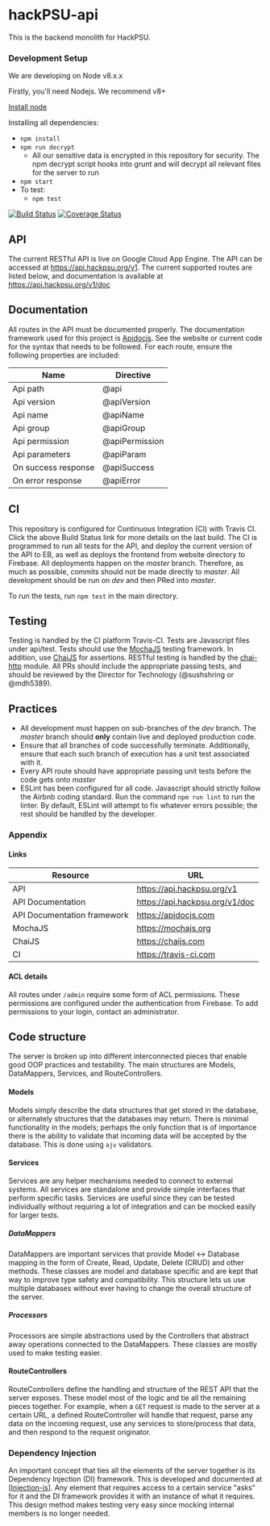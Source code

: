 # hackPSU-api

This is the backend monolith for HackPSU.

### Development Setup

We are developing on Node v8.x.x

Firstly, you'll need Nodejs. We recommend v8+

[Install node](https://nodejs.org/en/)

Installing all dependencies:
- `npm install`
- `npm run decrypt`
    - All our sensitive data is encrypted in this repository for security. The npm decrypt script hooks into grunt and will decrypt all relevant files 
    for the server to run
- `npm start` 
- To test:
    - `npm test`

[![Build Status](https://travis-ci.com/hackpsu-tech/hackPSUS2018-api.svg?token=rXBswytuwgwFX9F967pp&branch=master)](https://travis-ci.com/hackpsu-tech/hackPSUS2018-api)
[![Coverage Status](https://coveralls.io/repos/github/Hack-PSU/api/badge.svg?branch=sush%2Fts-migration)](https://coveralls.io/github/Hack-PSU/api?branch=sush%2Fts-migration)

## API

The current RESTful API is live on Google Cloud App Engine. The API can be accessed at https://api.hackpsu.org/v1. The current supported routes are listed below, and documentation is available at https://api.hackpsu.org/v1/doc

## Documentation

All routes in the API must be documented properly. The documentation framework used for this project is [Apidocjs](https://apidocjs.com). See the website or current code for the syntax that needs to be followed. For each route, ensure
the following properties are included:

Name | Directive
------------ | -------------
Api path | @api
Api version | @apiVersion
Api name | @apiName
Api group | @apiGroup
Api permission | @apiPermission
Api parameters | @apiParam
On success response | @apiSuccess
On error response | @apiError

## CI

This repository is configured for Continuous Integration (CI) with Travis CI. Click the above Build Status link for more details on the last build.
The CI is programmed to run all tests for the API, and deploy the current version of the API to EB, as well as deploys the frontend from website directory to Firebase.
All deployments happen on the _master_ branch. Therefore, as much as possible, commits should not be made directly to _master_. All development should be run on _dev_
and then PRed into _master_.

To run the tests, run `npm test` in the main directory.

## Testing

Testing is handled by the CI platform Travis-CI. Tests are Javascript files under api/test. Tests should use the [MochaJS](http://Mochajs.org) testing framework. In addition, use
[ChaiJS](http://chaijs.com) for assertions. RESTful testing is handled by the [chai-http](http://chaijs.com/plugins/chai-http/) module.
All PRs should include the appropriate passing tests, and should be reviewed by the Director for Technology (@sushshring or @mdh5389).

## Practices
- All development must happen on sub-branches of the _dev_ branch. The _master_ branch should **only** contain live and deployed production code.
- Ensure that all branches of code successfully terminate. Additionally, ensure that each such branch of execution has a unit test associated with it.
- Every API route should have appropriate passing unit tests before the code gets onto _master_
- ESLint has been configured for all code. Javascript should strictly follow the Airbnb coding standard. Run the command `npm run lint` to run the linter.
By default, ESLint will attempt to fix whatever errors possible; the rest should be handled by the developer.

### Appendix

#### Links
Resource | URL
------------ | -------------
 API | https://api.hackpsu.org/v1
 API Documentation | https://api.hackpsu.org/v1/doc
 API Documentation framework | https://apidocjs.com
 MochaJS | https://mochajs.org
 ChaiJS | https://chaijs.com
 CI | https://travis-ci.com

 #### ACL details
 All routes under ```/admin``` require some form of ACL permissions. These permissions are configured
 under the authentication from Firebase. To add permissions to your login, contact an administrator.
 
 ## Code structure
 The server is broken up into different interconnected pieces that enable good OOP practices and testability. The main structures are Models, DataMappers, Services, and RouteControllers. 
#### Models
 Models simply describe the data structures that get stored in the database, or alternately structures that the databases may return.
 There is minimal functionality in the models; perhaps the only function that is of importance there is the ability to validate that incoming data will be accepted by the database. This is done using `ajv` validators.
 

#### Services
Services are any helper mechanisms needed to connect to external systems. All services are standalone and provide simple interfaces that perform specific tasks. 
Services are useful since they can be tested individually without requiring a lot of integration and can be mocked easily for larger tests.

##### DataMappers
DataMappers are important services that provide Model <-> Database mapping in the form of Create, Read, Update, Delete (CRUD) and other methods. 
These classes are model and database specific and are kept that way to improve type safety and compatibility.
This structure lets us use multiple databases without ever having to change the overall structure of the server.

##### Processors
Processors are simple abstractions used by the Controllers that abstract away operations connected to the DataMappers. These classes
are mostly used to make testing easier.

#### RouteControllers
RouteControllers define the handling and structure of the REST API that the server exposes. These model most of the logic and tie all the remaining pieces together.
 For example, when a `GET` request is made to the server at a certain URL, a defined RouteController will handle that request, parse any data on the incoming request,
  use any services to store/process that data, and then respond to the request originator.

### Dependency Injection
An important concept that ties all the elements of the server together is its Dependency Injection (DI) framework. This is developed and documented 
at [[Injection-js](https://github.com/mgechev/injection-js)]. Any element that requires access to a certain service "asks" for it and the DI framework
provides it with an instance of what it requires. This design method makes testing very easy since mocking internal members is no longer needed.
